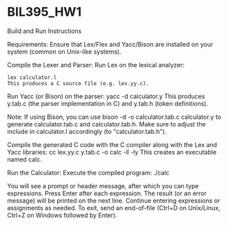 # BIL395_HW1

Build and Run Instructions

  Requirements: 
    Ensure that Lex/Flex and Yacc/Bison are installed on your system (common on Unix-like systems).

Compile the Lexer and Parser:
  Run Lex on the lexical analyzer:

    lex calculator.l
    This produces a C source file (e.g. lex.yy.c).

  Run Yacc (or Bison) on the parser:
    yacc -d calculator.y
    This produces y.tab.c (the parser implementation in C) and y.tab.h (token definitions).

  Note: If using Bison, you can use bison -d -o calculator.tab.c calculator.y to generate calculator.tab.c and calculator.tab.h. Make sure to adjust the include in calculator.l accordingly (to     "calculator.tab.h").

  Compile the generated C code with the C compiler along with the Lex and Yacc libraries:
    cc lex.yy.c y.tab.c -o calc -ll -ly
    This creates an executable named calc.

  Run the Calculator: Execute the compiled program:
    ./calc

You will see a prompt or header message, after which you can type expressions. Press Enter after each expression. The result (or an error message) will be printed on the next line. Continue entering expressions or assignments as needed. To exit, send an end-of-file (Ctrl+D on Unix/Linux, Ctrl+Z on Windows followed by Enter).
